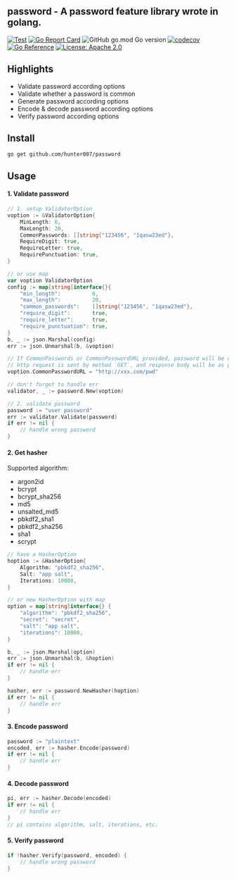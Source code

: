 ## password - A password feature library wrote in golang.

[![Test](https://github.com/hunter007/password/workflows/Unittest/badge.svg)](https://github.com/hunter007/password/actions?query=workflow%3AUnitTest)
[![Go Report Card](https://goreportcard.com/badge/github.com/hunter007/password)](https://goreportcard.com/report/github.com/hunter007/password)
![GitHub go.mod Go version](https://img.shields.io/github/go-mod/go-version/hunter007/password)
[![codecov](https://codecov.io/gh/hunter007/password/branch/main/graph/badge.svg)](https://codecov.io/gh/hunter007/password)
[![Go Reference](https://pkg.go.dev/badge/github.com/hunter007/password.svg)](https://pkg.go.dev/github.com/hunter007/password)
[![License: Apache 2.0](https://img.shields.io/badge/License-Apache%202.0-green.svg)](https://opensource.org/license/apache-2-0)


## Highlights

* Validate password according options
* Validate whether a password is common
* Generate password according options
* Encode & decode password according options
* Verify password according options


## Install

```shell
go get github.com/hunter007/password
```

## Usage

#### 1. Validate password

```go
// 1. setup ValidatorOption
voption := &ValidatorOption{
    MinLength: 6,
    MaxLength: 20,
    CommonPasswords: []string{"123456", "1qasw23ed"},
    RequireDigit: true,
    RequireLetter: true,
    RequirePunctuation: true,
}

// or use map
var voption ValidatorOption
config := map[string]interface{}{
    "min_length":          6,
    "max_length":          20,
    "common_passwords":    []string{"123456", "1qasw23ed"},
    "require_digit":       true,
    "require_letter":      true,
    "require_punctuation": true,
}
b, _ := json.Marshal(config)
err := json.Unmarshal(b, &voption)

// If CommonPasswords or CommonPasswordURL provided, password will be validated as common password.
// http request is sent by method `GET`, and response body will be as plain text, splited by "\n", one password one line.
voption.CommonPasswordURL = "http://xxx.com/pwd"

// don't forget to handle err
validator, _ := password.New(voption)

// 2. validate password
password := "user password"
err := validator.Validate(password)
if err != nil {
    // handle wrong password
}
```

#### 2. Get hasher

Supported algorithm:

- argon2id
- bcrypt
- bcrypt_sha256
- md5
- unsalted_md5
- pbkdf2_sha1
- pbkdf2_sha256
- sha1
- scrypt

```go
// have a HasherOption
hoption := &HasherOption{
    Algorithm: "pbkdf2_sha256",
    Salt: "app salt",
    Iterations: 10000,
}

// or new HasherOption with map
option = map[string]interface{} {
    "algorithm": "pbkdf2_sha256",
    "secret": "secret",
    "salt": "app salt",
    "iterations": 10000,
}

b, _ := json.Marshal(option)
err := json.Unmarshal(b, &hoption)
if err != nil {
    // handle err
}

hasher, err := password.NewHasher(hoption)
if err != nil {
    // handle err
}
```
#### 3. Encode password

```go
password := "plaintext"
encoded, err := hasher.Encode(password)
if err != nil {
    // handle err
}
```

#### 4. Decode password

```go
pi, err := hasher.Decode(encoded)
if err != nil {
    // handle err
}
// pi contains algorithm, salt, iterations, etc.
```

#### 5. Verify password

```go
if !hasher.Verify(password, encoded) {
    // handle wrong password
}
```
